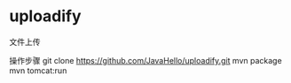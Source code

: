 # uploadify
文件上传

操作步骤 
git clone https://github.com/JavaHello/uploadify.git
mvn package
mvn tomcat:run
